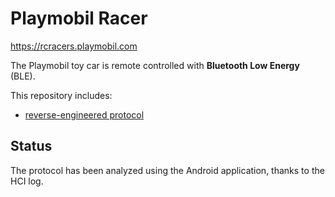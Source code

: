 # Playmobil Racer

https://rcracers.playmobil.com

The Playmobil toy car is remote controlled with **Bluetooth Low Energy** (BLE).

This repository includes:
- [reverse-engineered protocol](protocol.md)

## Status

The protocol has been analyzed using the Android application, thanks to the HCI log.
